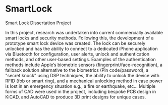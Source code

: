 # SmartLock
Smart Lock Dissertation Project

In this project, research was undertaken into current commercially available smart locks and security methods. Following this, the development of a prototype smart lock device was created. The lock can be securely unlocked and has the ability to connect to a dedicated iPhone application via Bluetooth for configuration, user alerts, unlock and authentication methods, and other user-based settings. Examples of the authentication methods include Apple’s biometric sensors (fingerprint/face-recognition), a fallback solution alternative to the biometrics (Pin code/password), a "secret knock" using DSP techniques, the ability to unlock the device with RFID (fob or smart ring), and a mechanical unlocking method in case power is lost in an emergency situation e.g., a fire or earthquake, etc... Multiple forms of CAD were used in the project, including bespoke PCB design in KiCAD, and AutoCAD to produce 3D print designs for unique cases.
